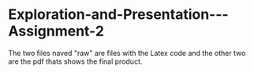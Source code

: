 # Exploration-and-Presentation---Assignment-2
The two files naved "raw" are files with the Latex code and the other two are the pdf thats shows the final product.
